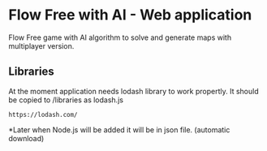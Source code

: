 # Flow Free with AI - Web application
Flow Free game with AI algorithm to solve and generate maps with multiplayer version.

Libraries
----
At the moment application needs lodash library to work propertly.
It should be copied to /libraries as lodash.js
```
https://lodash.com/
```
*Later when Node.js will be added it will be in json file. (automatic download)
